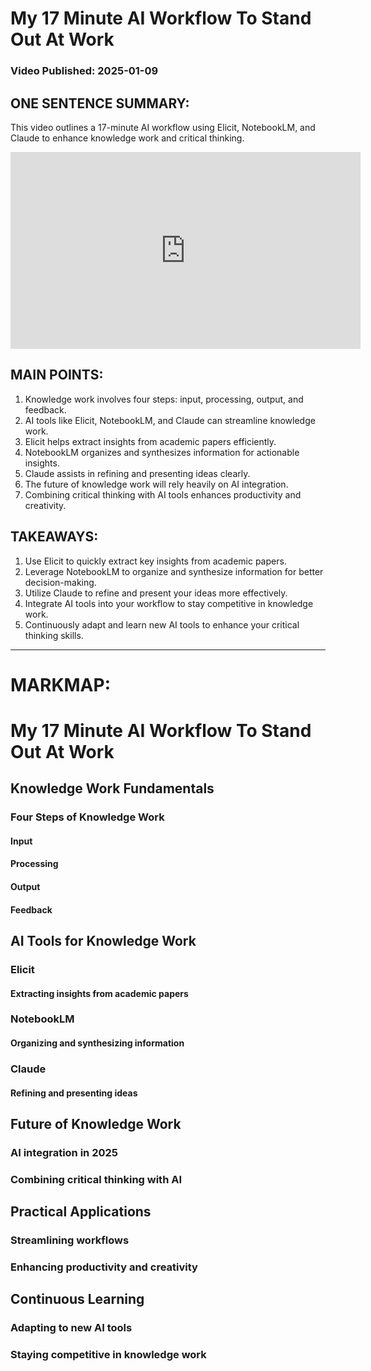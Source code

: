 # My 17 Minute AI Workflow To Stand Out At Work
### Video Published: 2025-01-09

## ONE SENTENCE SUMMARY:
This video outlines a 17-minute AI workflow using Elicit, NotebookLM, and Claude to enhance knowledge work and critical thinking.

<iframe width="560" height="315" src="https://www.youtube.com/embed/yqq_U2fxd2U" frameborder="0" allowfullscreen></iframe>

## MAIN POINTS:
1. Knowledge work involves four steps: input, processing, output, and feedback.
2. AI tools like Elicit, NotebookLM, and Claude can streamline knowledge work.
3. Elicit helps extract insights from academic papers efficiently.
4. NotebookLM organizes and synthesizes information for actionable insights.
5. Claude assists in refining and presenting ideas clearly.
6. The future of knowledge work will rely heavily on AI integration.
7. Combining critical thinking with AI tools enhances productivity and creativity.

## TAKEAWAYS:
1. Use Elicit to quickly extract key insights from academic papers.
2. Leverage NotebookLM to organize and synthesize information for better decision-making.
3. Utilize Claude to refine and present your ideas more effectively.
4. Integrate AI tools into your workflow to stay competitive in knowledge work.
5. Continuously adapt and learn new AI tools to enhance your critical thinking skills.

---

# MARKMAP:
# My 17 Minute AI Workflow To Stand Out At Work
## Knowledge Work Fundamentals
### Four Steps of Knowledge Work
#### Input
#### Processing
#### Output
#### Feedback
## AI Tools for Knowledge Work
### Elicit
#### Extracting insights from academic papers
### NotebookLM
#### Organizing and synthesizing information
### Claude
#### Refining and presenting ideas
## Future of Knowledge Work
### AI integration in 2025
### Combining critical thinking with AI
## Practical Applications
### Streamlining workflows
### Enhancing productivity and creativity
## Continuous Learning
### Adapting to new AI tools
### Staying competitive in knowledge work